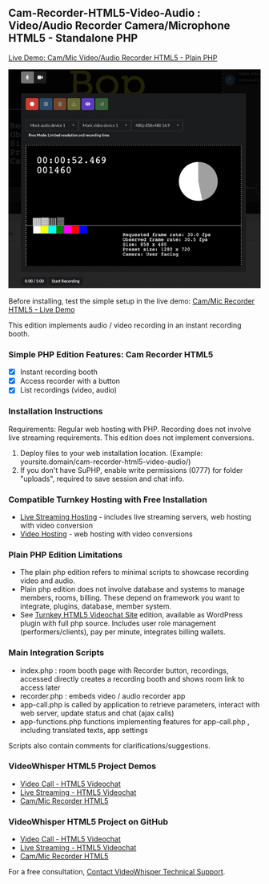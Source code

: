 ## Cam-Recorder-HTML5-Video-Audio : Video/Audio Recorder Camera/Microphone HTML5 - Standalone PHP

[Live Demo: Cam/Mic Video/Audio Recorder HTML5 - Plain PHP](https://demo.videowhisper.com/cam-recorder-html5-video-audio/)

![Cam/Mic Video/Audio Recorder HTML5](/snapshots/h5v-video-recorder.jpg)


Before installing, test the simple setup in the live demo:
[Cam/Mic Recorder HTML5 - Live Demo](https://demo.videowhisper.com/cam-recorder-html5-video-audio/)

This edition implements audio / video recording in an instant recording booth.

### Simple PHP Edition Features: Cam Recorder HTML5
 * [x] Instant recording booth
 * [x] Access recorder with a button
 * [x] List recordings (video, audio)

### Installation Instructions  
Requirements: Regular web hosting with PHP. Recording does not involve live streaming requirements. This edition does not implement conversions.

 1. Deploy files to your web installation location. (Example: yoursite.domain/cam-recorder-html5-video-audio/)
 2. If you don't have SuPHP, enable write permissions (0777) for folder "uploads", required to save session and chat info.

### Compatible Turnkey Hosting with Free Installation
* [Live Streaming Hosting](https://webrtchost.com/hosting-plans/) - includes live streaming servers, web hosting with video conversion
* [Video Hosting](https://videosharevod.com/hosting/) - web hosting with video conversions

### Plain PHP Edition Limitations
 * The plain php edition refers to minimal scripts to showcase recording video and audio. 
 * Plain php edition does not involve database and systems to manage members, rooms, billing. These depend on framework you want to integrate, plugins, database, member system. 
 * See [Turnkey HTML5 Videochat Site](https://paidvideochat.com/html5-videochat/) edition, available as WordPress plugin with full php source. Includes user role management (performers/clients), pay per minute, integrates billing wallets.

### Main Integration Scripts
 * index.php : room booth page with Recorder button, recordings, accessed directly creates a recording booth and shows room link to access later
 * recorder.php : embeds video / audio recorder app
 * app-call.php is called by application to retrieve parameters, interact with web server, update status and chat (ajax calls)
 * app-functions.php functions implementing features for app-call.php , including translated texts, app settings
 
Scripts also contain comments for clarifications/suggestions. 

### VideoWhisper HTML5 Project Demos
 * [Video Call - HTML5 Videochat](https://demo.videowhisper.com/videocall-html5-videochat-php/)
 * [Live Streaming - HTML5 Videochat](https://demo.videowhisper.com/html5-videochat-php/)
 * [Cam/Mic Recorder HTML5](https://demo.videowhisper.com/cam-recorder-html5-video-audio/)
 
 ### VideoWhisper HTML5 Project on GitHub
 * [Video Call - HTML5 Videochat](https://github.com/videowhisper/VideoCall-HTML5-Videochat-PHP)
 * [Live Streaming - HTML5 Videochat](https://github.com/videowhisper/HTML5-Videochat-PHP)
 * [Cam/Mic Recorder HTML5](https://github.com/videowhisper/Cam-Recorder-HTML5-Video-Audio)

For a free consultation, [Contact VideoWhisper Technical Support](https://videowhisper.com/tickets_submit.php).